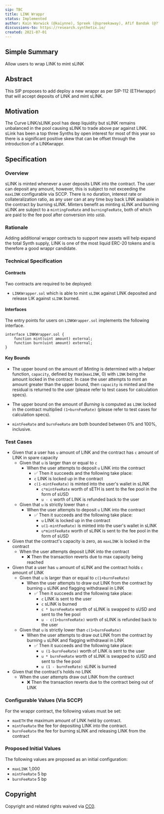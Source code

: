 ```yaml
---
sip: TBC
title: LINK Wrappr
status: Implemented
author: Kain Warwick (@kaiynne), Spreek (@spreekaway), Afif Bandak (@???)
discussions-to: https://research.synthetix.io/
created: 2021-07-01
---
```


## Simple Summary

<!--"If you can't explain it simply, you don't understand it well enough." Simply describe the outcome the proposed changes intends to achieve. This should be non-technical and accessible to a casual community member.-->

Allow users to wrap LINK to mint sLINK

## Abstract

This SIP proposes to add deploy a new wrappr as per SIP-112 (ETHwrappr) that will accept deposits of LINK and mint sLINK.


## Motivation

<!--This is the problem statement. This is the *why* of the SIP. It should clearly explain *why* the current state of the protocol is inadequate.  It is critical that you explain *why* the change is needed, if the SIP proposes changing how something is calculated, you must address *why* the current calculation is innaccurate or wrong. This is not the place to describe how the SIP will address the issue!-->

The Curve LINK/sLINK pool has deep liquidity but sLINK remains unbalanced in the pool causing sLINK to trade above par against LINK. sLink has been a top three Synths by open interest for most of this year so there is a significant positive skew that can be offset through the introduction of a LINKwrappr.

## Specification

<!--The specification should describe the syntax and semantics of any new feature, there are five sections
1. Overview
2. Rationale
3. Technical Specification
4. Test Cases
5. Configurable Values
-->

### Overview

<!--This is a high level overview of *how* the SIP will solve the problem. The overview should clearly describe how the new feature will be implemented.-->

sLINK is minted whenever a user deposits LINK into the contract. The user can deposit any amount, however, this is subject to not exceeding the `maxLINK` configurable via SCCP.
There is no duration, interest rate or collateralization ratio, as any user can at any time buy back LINK available in the contract by burning sLINK.
Minters benefit as minting sLINK and burning sLINK are subject to a `mintingFeeRate` and `burningFeeRate`, both of which are paid to the fee pool after conversion into `sUSD`.

### Rationale

<!--This is where you explain the reasoning behind how you propose to solve the problem. Why did you propose to implement the change in this way, what were the considerations and trade-offs. The rationale fleshes out what motivated the design and why particular design decisions were made. It should describe alternate designs that were considered and related work. The rationale may also provide evidence of consensus within the community, and should discuss important objections or concerns raised during discussion.-->

Adding additional wrappr contracts to support new assets will help expand the total Synth supply, LINK is one of the most liquid ERC-20 tokens and is therefore a good wrappr candidate.
### Technical Specification

#### Contracts

Two contracts are required to be deployed:

- `LINKWrapper.sol` which is able to mint `sLINK` against LINK deposited and release LIK against `sLINK` burned.

#### Interfaces

The entry points for users on `LINKWrapper.sol` implements the following interface.

```sol
interface LINKWrapper.sol {
    function mint(uint amount) external;
    function burn(uint amount) external;
}
```

#### Key Bounds

- The upper bound on the amount of _Minting_ is determined with a helper function, `capacity`, defined by max(`maxLINK`, 0) with `LINK` being the amount locked in the contract. In case the user attempts to mint an amount greater than the upper bound, then `capacity` is minted and the residual is returned to the user (please refer to test cases for calculation specs).

- The upper bound on the amount of _Burning_ is computed as `LINK` locked in the contract multiplied `(1+burnFeeRate)` (please refer to test cases for calculation specs).

- `mintFeeRate` and `burnFeeRate` are both bounded between 0% and 100%, inclusive.

### Test Cases

- Given that a user has `u` amount of LINK and the contract has `c` amount of LINK in spare capacity
  - Given that `u` is larger than or equal to `c`
    - When the user attempts to deposit `u` LINK into the contract
      - ✅ Then it succeeds and the following take place:
      - `c` LINK is locked up in the contract
      - `c(1-mintFeeRate)` is minted into the user's wallet in sLINK
        - `c*mintFeeRate` worth of sETH is sent to the fee pool in the form of sUSD
        - `u - c` worth of LINK is refunded back to the user
  - Given that `u` is strictly lower than `c`
    - When the user attempts to deposit `u` LINK into the contract
      - ✅ Then it succeeds and the following take place:
        - `u` LINK is locked up in the contract
        - `u(1-mintFeeRate)` is minted into the user's wallet in sLINK
        - `u*mintFeeRate` worth of sLINK is sent to the fee pool in the form of sUSD
- Given that the contract's capacity is zero, as `maxLINK` is locked in the contract
  - When the user attempts deposit LINK into the contract
    - ❌ Then the transaction reverts due to max capacity being reached
- Given that a user has `u` amount of sLINK and the contract holds `c` amount of LINK
  - Given that `u` is larger than or equal to `c(1+burnFeeRate)`
    - When the user attempts to draw out LINK from the contract by burning `u` sLINK and flagging withdrawal in LINK
      - ✅ Then it succeeds and the following take place:
        - `c` LINK is sent to the user
        - `c` sLINK is burned
        - `c * burnFeeRate` worth of sLINK is swapped to sUSD and sent to the fee pool
        - `u - c(1+burnFeeRate)` worth of sLINK is refunded back to the user
  - Given that `u` is strictly lower than `c(1+burnFeeRate)`
    - When the user attempts to draw out LINK from the contract by burning `u` sLINK and flagging withdrawal in LINK
      - ✅ Then it succeeds and the following take place:
        - `u (1-burnFeeRate)` worth of LINK is sent to the user
        - `u * burnFeeRate` worth of sLINK is swapped to sUSD and sent to the fee pool
        - `u (1 - burnFeeRate)` sLINK is burned
- Given that the contract's holds no LINK
  - When the user attempts draw out LINK from the contract
    - ❌ Then the transaction reverts due to the contract being out of LINK


### Configurable Values (Via SCCP)

<!--Please list all values configurable via SCCP under this implementation.-->

For the wrappr contract, the following values must be set:

- `maxETH` the maximum amount of LINK held by contract.
- `mintFeeRate` the fee for depositing LINK into the contract.
- `burnFeeRate` the fee for burning sLINK and releasing LINK from the contract

### Proposed Initial Values

The following values are proposed as an initial configuration:

- `maxLINK` 1,000
- `mintFeeRate` 5 bp
- `burnFeeRate` 5 bp

## Copyright

Copyright and related rights waived via [CC0](https://creativecommons.org/publicdomain/zero/1.0/).
